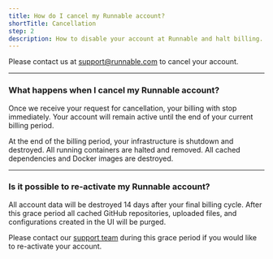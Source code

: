 ```yaml
---
title: How do I cancel my Runnable account?
shortTitle: Cancellation
step: 2
description: How to disable your account at Runnable and halt billing.
---
```


Please contact us at [support@runnable.com](mailto:support@runnable.com) to cancel your account.

---

### What happens when I cancel my Runnable account?

Once we receive your request for cancellation, your billing with stop immediately. Your account will remain active until the end of your current billing period.  

At the end of the billing period, your infrastructure is shutdown and destroyed. All running containers are halted and removed. All cached dependencies and Docker images are destroyed.

---

### Is it possible to re-activate my Runnable account?

All account data will be destroyed 14 days after your final billing cycle. After this grace period all cached GitHub repositories, uploaded files, and configurations created in the UI will be purged.  

Please contact our [support team](mailto:support@runnable.com) during this grace period if you would like to re-activate your account.
